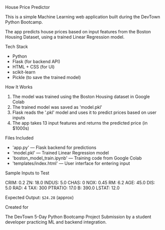 House Price Predictor

This is a simple Machine Learning web application built during the DevTown Python Bootcamp.

The app predicts house prices based on input features from the Boston Housing Dataset, using a trained Linear Regression model.

Tech Stack

- Python  
- Flask (for backend API)  
- HTML + CSS (for UI)  
- scikit-learn  
- Pickle (to save the trained model)

How It Works

1. The model was trained using the Boston Housing dataset in Google Colab  
2. The trained model was saved as 'model.pkl'  
3. Flask reads the '.pkl' model and uses it to predict prices based on user inputs  
4. The app takes 13 input features and returns the predicted price (in $1000s)

Files Included

- 'app.py' — Flask backend for predictions  
- 'model.pkl' — Trained Linear Regression model  
- 'boston_model_train.ipynb' — Training code from Google Colab  
- 'templates/index.html' — User interface for entering input

Sample Inputs to Test

CRIM: 0.2
ZN: 18.0
INDUS: 5.0
CHAS: 0
NOX: 0.45
RM: 6.2
AGE: 45.0
DIS: 5.0
RAD: 4
TAX: 300
PTRATIO: 17.0
B: 390.0
LSTAT: 12.0

Expected Output: `$24.28` (approx)

Created for

The DevTown 5-Day Python Bootcamp Project Submission by a student developer practicing ML and backend integration.
